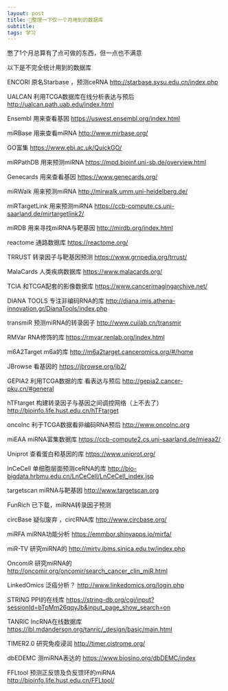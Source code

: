 ```yaml
---
layout: post
title: 整理一下仅一个月用到的数据库
subtitle:
tags: 学习
---
```


憋了1个月总算有了点可做的东西，但一点也不满意

以下是不完全统计用到的数据库

ENCORI  原名Starbase ，预测ceRNA
http://starbase.sysu.edu.cn/index.php

UALCAN  利用TCGA数据库在线分析表达与预后
http://ualcan.path.uab.edu/index.html

Ensembl 用来查看基因
https://uswest.ensembl.org/index.html

miRBase 用来查看miRNA
http://www.mirbase.org/

GO富集
https://www.ebi.ac.uk/QuickGO/

miRPathDB 用来预测miRNA
https://mpd.bioinf.uni-sb.de/overview.html

Genecards 用来查看基因
https://www.genecards.org/

miRWalk 用来预测miRNA
http://mirwalk.umm.uni-heidelberg.de/

miRTargetLink 用来预测miRNA
https://ccb-compute.cs.uni-saarland.de/mirtargetlink2/

miRDB 用来寻找miRNA与靶基因
http://mirdb.org/index.html

reactome 通路数据库
https://reactome.org/

TRRUST 转录因子与靶基因预测
https://www.grnpedia.org/trrust/

MalaCards 人类疾病数据库
https://www.malacards.org/

TCIA 和TCGA配套的影像数据库
https://www.cancerimagingarchive.net/

DIANA TOOLS 专注非编码RNA的库
http://diana.imis.athena-innovation.gr/DianaTools/index.php

transmiR 预测miRNA的转录因子
http://www.cuilab.cn/transmir

RMVar RNA修饰的库
https://rmvar.renlab.org/index.html

m6A2Target m6a的库
http://m6a2target.canceromics.org/#/home

JBrowse 看基因的
https://jbrowse.org/jb2/

GEPIA2 利用TCGA数据的库 看表达与预后
http://gepia2.cancer-pku.cn/#general

hTFtarget 构建转录因子与基因之间调控网络（上不去了）
http://bioinfo.life.hust.edu.cn/hTFtarget

oncolnc 利于TCGA数据看非编码RNA预后
http://www.oncolnc.org

miEAA miRNA富集数据库
https://ccb-compute2.cs.uni-saarland.de/mieaa2/

Uniprot 查看蛋白和基因的库
https://www.uniprot.org/

lnCeCell 单细胞层面预测ceRNA的库
http://bio-bigdata.hrbmu.edu.cn/LnCeCell/LnCeCell_index.jsp

targetscan miRNA与靶基因
http://www.targetscan.org

FunRich 已下载，miRNA转录因子预测

circBase 疑似废弃 ，circRNA库
http://www.circbase.org/

miRFA miRNA功能分析
https://emmbor.shinyapps.io/mirfa/

miR-TV 研究miRNA的
http://mirtv.ibms.sinica.edu.tw/index.php

OncomiR 研究miRNA的
http://oncomir.org/oncomir/search_cancer_clin_miR.html

LinkedOmics 泛癌分析？
http://www.linkedomics.org/login.php

STRING PPI的在线库
https://string-db.org/cgi/input?sessionId=bTpMm26qqyJb&input_page_show_search=on

TANRIC lncRNA在线数据库
https://ibl.mdanderson.org/tanric/_design/basic/main.html

TIMER2.0 研究免疫浸润
http://timer.cistrome.org/

dbEDEMC 测miRNA表达的
https://www.biosino.org/dbDEMC/index

FFLtool 预测正反馈及负反馈环的miRNA
http://bioinfo.life.hust.edu.cn/FFLtool/

